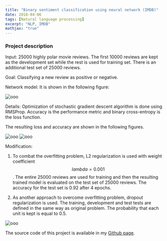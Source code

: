 ```yaml
---
title: "Binary sentiment classification using neural network (IMDB)"
date: 2018-04-06
tags: [Natural language processing]
excerpt: "NLP, IMDB"
mathjax: "true"
---
```

### Project description

Input: 25000 highly polar movie reviews. The first 10000 reviews are kept as the development set while the rest is used for training set. There is an additional test set of 25000 reviews.     

Goal: Classifying a new review as positive or negative.

Network model: It is shown in the following figure:

<img src="{{ site.url }}{{ site.baseurl }}/images/IMDB/Slide1.jpg" alt="ooo">

Details: Optimization of stochastic gradient descent algorithm is done using RMSProp. Accuracy is the performance metric and binary cross-entropy is the loss function.    

The resulting loss and accuracy are shown in the following figures.

<img src="{{ site.url }}{{ site.baseurl }}/images/IMDB/loss.png" alt="ooo">

<img src="{{ site.url }}{{ site.baseurl }}/images/IMDB/acc.png" alt="ooo">      

Modification:

1. To combat the overfitting problem, L2 regularization is used with weight coefficient $$ lambda=0.001 $$. The entire 25000 reviews are used for training and then the resulting trained model is evaluated on the test set of 25000 reviews. The accuracy for the test set is 0.92 after 4 epochs.  

2. As another approach to overcome overfitting problem, dropout regularization is used. The training, development and test tests are defined in the same way as original problem. The probability that each unit is kept is equal to 0.5.   

<img src="{{ site.url }}{{ site.baseurl }}/images/IMDB/accdrop.png" alt="ooo">

The source code of this project is available in my [Github page](https://github.com/MohammadrezaAzimi/IMDB_sentiment_classification_NN).
